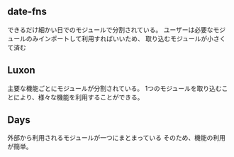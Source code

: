 ## date-fns

できるだけ細かい日でのモジュールで分割されている。
ユーザーは必要なモジュールのみインポートして利用すればいいため、
取り込むモジュールが小さくて済む

## Luxon

主要な機能ごとにモジュールが分割されている。
1つのモジュールを取り込むことにより、様々な機能を利用することができる。

## Days

外部から利用されるモジュールが一つにまとまっている
そのため、機能の利用が簡単。
